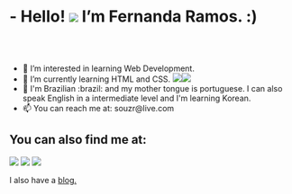 <h1>- Hello! <img src="https://cdn.discordapp.com/emojis/394101112652693526.gif?size=64"> I’m Fernanda Ramos. :)</h1
<br>
<br>
<br>
  
  
<ul>
  <li>👀 I’m interested in learning Web Development.</li>
  <li>🌱 I’m currently learning HTML and CSS. <img src="https://icons.iconarchive.com/icons/cornmanthe3rd/plex/24/Other-html-5-icon.png"><img src="https://icons.iconarchive.com/icons/martz90/hex/24/css-3-icon.png"></li>
  <li>💬 I'm Brazilian :brazil: and my mother tongue is portuguese. I can also speak English in a intermediate level and I'm learning Korean.</li>
  <li>📫 You can reach me at: souzr@live.com</li>
</ul>

<h2>You can also find me at:</h2>
<a href="https://twitter.com/tentandoserdev" _blank><img src="https://img.icons8.com/material-outlined/24/000000/twitter.png"/></a>
<a href="https://www.linkedin.com/in/fernandasramos/" _blank><img src="https://img.icons8.com/material-outlined/24/000000/linkedin--v1.png"/></a>
<a href="https://www.instagram.com/souzr/" _blank><img src="https://img.icons8.com/material-outlined/24/000000/instagram-new--v1.png"/></a>
  
I also have a <a href="https://tentandoserdev.wordpress.com/">blog.</a>


<!---
souzr/souzr is a ✨ special ✨ repository because its `README.md` (this file) appears on your GitHub profile.
You can click the Preview link to take a look at your changes.
--->

